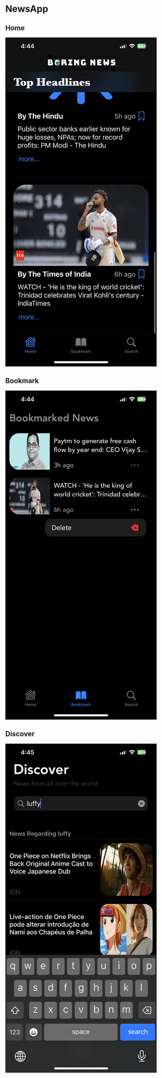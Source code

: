 # NewsApp

Home
-----
![alt text](https://github.com/Shubham-handa/NewsApp/blob/main/IMG_6553.PNG)

Bookmark
-----
![alt text](https://github.com/Shubham-handa/NewsApp/blob/main/IMG_6554.PNG)

Discover
-----
![alt text](https://github.com/Shubham-handa/NewsApp/blob/main/IMG_6555.PNG)

